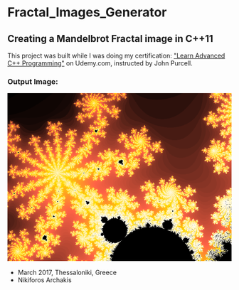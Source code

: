 # Fractal_Images_Generator


<h2>Creating a Mandelbrot Fractal image in C++11</h2>

<p>This project was built while I was doing my certification: <a href="https://www.udemy.com/learn-advanced-c-programming/learn/v4/content">"Learn Advanced C++ Programming"</a>  on Udemy.com, instructed by John Purcell.



<h3>Output Image: </h3>

<img src="fractal_image_output.bmp">


<ul>
  <li>March 2017, Thessaloniki, Greece</li>
  <li>Nikiforos Archakis</li>
</ul>
